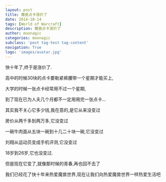 ```yaml
---
layout: post
title: 魔兽点卡涨价了
date: 2014-10-14
tags: [World of Warcraft]
description: 魔兽点卡涨价了
author: moonagic
categories: moonagic
subclass: 'post tag-test tag-content'
navigation: True
logo: 'images/avatar.jpg'
---
```


快十年了,终于是涨价了.

高中的时候30块的点卡要勒紧裤腰带一个星期才能买上,

大学的时候一张点卡经常用不过一个星期,

到了现在已为人夫几个月都不一定用用完一张点卡...

其实我不关心它多少钱,我在意的,是它从来没变过

房价从两千多到两万多,它没变过

一碗牛肉面从五块一碗到十几二十块一碗,它没变过

刘翔从运动员变成手机评测,它没变过

18岁到26岁,它也没变过.

但是现在它变了,就像那时候的青春,再也回不去了

我们已经花了快十年来热爱魔兽世界,现在让我们向热爱魔兽世界一样热爱生活吧